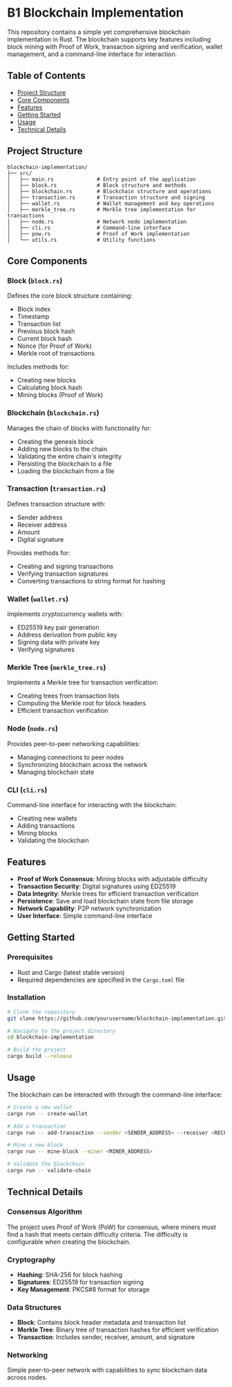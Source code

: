 # B1 Blockchain Implementation

This repository contains a simple yet comprehensive blockchain implementation in Rust. The blockchain supports key features including block mining with Proof of Work, transaction signing and verification, wallet management, and a command-line interface for interaction.

## Table of Contents

- [Project Structure](#project-structure)
- [Core Components](#core-components)
- [Features](#features)
- [Getting Started](#getting-started)
- [Usage](#usage)
- [Technical Details](#technical-details)

## Project Structure

```
blockchain-implementation/
├── src/
│   ├── main.rs              # Entry point of the application
│   ├── block.rs             # Block structure and methods
│   ├── blockchain.rs        # Blockchain structure and operations
│   ├── transaction.rs       # Transaction structure and signing
│   ├── wallet.rs            # Wallet management and key operations
│   ├── merkle_tree.rs       # Merkle tree implementation for transactions
│   ├── node.rs              # Network node implementation
│   ├── cli.rs               # Command-line interface
│   ├── pow.rs               # Proof of Work implementation
│   └── utils.rs             # Utility functions
```

## Core Components

### Block (`block.rs`)
Defines the core block structure containing:
- Block index
- Timestamp
- Transaction list
- Previous block hash
- Current block hash
- Nonce (for Proof of Work)
- Merkle root of transactions

Includes methods for:
- Creating new blocks
- Calculating block hash
- Mining blocks (Proof of Work)

### Blockchain (`blockchain.rs`)
Manages the chain of blocks with functionality for:
- Creating the genesis block
- Adding new blocks to the chain
- Validating the entire chain's integrity
- Persisting the blockchain to a file
- Loading the blockchain from a file

### Transaction (`transaction.rs`)
Defines transaction structure with:
- Sender address
- Receiver address
- Amount
- Digital signature

Provides methods for:
- Creating and signing transactions
- Verifying transaction signatures
- Converting transactions to string format for hashing

### Wallet (`wallet.rs`)
Implements cryptocurrency wallets with:
- ED25519 key pair generation
- Address derivation from public key
- Signing data with private key
- Verifying signatures

### Merkle Tree (`merkle_tree.rs`)
Implements a Merkle tree for transaction verification:
- Creating trees from transaction lists
- Computing the Merkle root for block headers
- Efficient transaction verification

### Node (`node.rs`)
Provides peer-to-peer networking capabilities:
- Managing connections to peer nodes
- Synchronizing blockchain across the network
- Managing blockchain state

### CLI (`cli.rs`)
Command-line interface for interacting with the blockchain:
- Creating new wallets
- Adding transactions
- Mining blocks
- Validating the blockchain

## Features

- **Proof of Work Consensus**: Mining blocks with adjustable difficulty
- **Transaction Security**: Digital signatures using ED25519
- **Data Integrity**: Merkle trees for efficient transaction verification
- **Persistence**: Save and load blockchain state from file storage
- **Network Capability**: P2P network synchronization
- **User Interface**: Simple command-line interface

## Getting Started

### Prerequisites
- Rust and Cargo (latest stable version)
- Required dependencies are specified in the `Cargo.toml` file

### Installation
```bash
# Clone the repository
git clone https://github.com/yourusername/blockchain-implementation.git

# Navigate to the project directory
cd blockchain-implementation

# Build the project
cargo build --release
```

## Usage

The blockchain can be interacted with through the command-line interface:

```bash
# Create a new wallet
cargo run -- create-wallet

# Add a transaction
cargo run -- add-transaction --sender <SENDER_ADDRESS> --receiver <RECEIVER_ADDRESS> --amount <AMOUNT>

# Mine a new block
cargo run -- mine-block --miner <MINER_ADDRESS>

# Validate the blockchain
cargo run -- validate-chain
```

## Technical Details

### Consensus Algorithm
The project uses Proof of Work (PoW) for consensus, where miners must find a hash that meets certain difficulty criteria. The difficulty is configurable when creating the blockchain.

### Cryptography
- **Hashing**: SHA-256 for block hashing
- **Signatures**: ED25519 for transaction signing
- **Key Management**: PKCS#8 format for storage

### Data Structures
- **Block**: Contains block header metadata and transaction list
- **Merkle Tree**: Binary tree of transaction hashes for efficient verification
- **Transaction**: Includes sender, receiver, amount, and signature

### Networking
Simple peer-to-peer network with capabilities to sync blockchain data across nodes.
